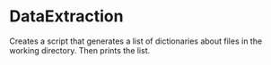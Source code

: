 # DataExtraction
Creates a script that generates a list of dictionaries about files in the working directory. Then prints the list.
